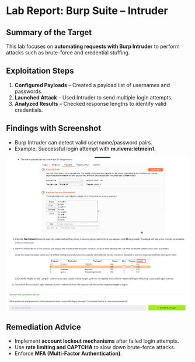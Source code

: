 # Lab Report: Burp Suite – Intruder

## Summary of the Target
This lab focuses on **automating requests with Burp Intruder** to perform attacks such as brute-force and credential stuffing.

## Exploitation Steps
1. **Configured Payloads** – Created a payload list of usernames and passwords.  
2. **Launched Attack** – Used Intruder to send multiple login attempts.  
3. **Analyzed Results** – Checked response lengths to identify valid credentials.  

## Findings with Screenshot
- Burp Intruder can detect valid username/password pairs.
- Example: Successful login attempt with **m.rivera:letmein1**.

![Burp Intruder Screenshot](burp-intruder.png)

## Remediation Advice
- Implement **account lockout mechanisms** after failed login attempts.
- Use **rate limiting and CAPTCHA** to slow down brute-force attacks.
- Enforce **MFA (Multi-Factor Authentication)**.
